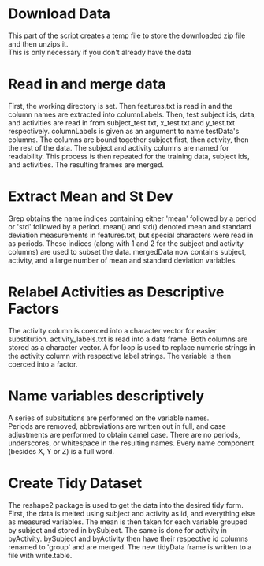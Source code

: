 # Download Data

This part of the script creates a temp file to store the downloaded zip file and then unzips it.  
This is only necessary if you don't already have the data

# Read in and merge data

First, the working directory is set.  Then features.txt is read in and the column names are extracted into columnLabels.
Then, test subject ids, data, and activities are read in from subject_test.txt, x_test.txt and y_test.txt respectively.
columnLabels is given as an argument to name testData's columns.
The columns are bound together subject first, then activity, then the rest of the data.
The subject and activity columns are named for readability.
This process is then repeated for the training data, subject ids, and activities.  The resulting frames are merged.

# Extract Mean and St Dev

Grep obtains the name indices containing either 'mean' followed by a period or 'std' followed by a period.
mean() and std() denoted mean and standard deviation measurements in features.txt, but special characters were read in as periods.
These indices (along with 1 and 2 for the subject and activity columns) are used to subset the data.
mergedData now contains subject, activity, and a large number of mean and standard deviation variables.

# Relabel Activities as Descriptive Factors

The activity column is coerced into a character vector for easier substitution.
activity_labels.txt is read into a data frame.  Both columns are stored as a character vector.
A for loop is used to replace numeric strings in the activity column with respective label strings.
The variable is then coerced into a factor.

# Name variables descriptively

A series of subsitutions are performed on the variable names.  
Periods are removed, abbreviations are written out in full, and case adjustments are performed to obtain camel case.
There are no periods, underscores, or whitespace in the resulting names.  Every name component (besides X, Y or Z) is a full word.

# Create Tidy Dataset

The reshape2 package is used to get the data into the desired tidy form.
First, the data is melted using subject and activity as id, and everything else as measured variables.
The mean is then taken for each variable grouped by subject and stored in bySubject.  The same is done for activity in byActivity.
bySubject and byActivity then have their respective id columns renamed to 'group' and are merged.
The new tidyData frame is written to a file with write.table. 


